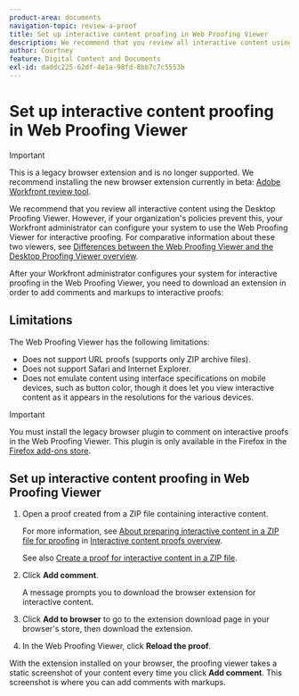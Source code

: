 ```yaml
---
product-area: documents
navigation-topic: review-a-proof
title: Set up interactive content proofing in Web Proofing Viewer
description: We recommend that you review all interactive content using the Desktop Proofing Viewer. However, if your organization's policies prevent this, your Workfront administrator can configure your system to use the Web Proofing Viewer for interactive proofing. For comparative information about these two viewers, see Differences between the Web Proofing Viewer and the Desktop Proofing Viewer overview.
author: Courtney
feature: Digital Content and Documents
exl-id: daddc225-62df-4e1a-98fd-8bb7c7c5553b
---
```

# Set up interactive content proofing in Web Proofing Viewer

>[!IMPORTANT]
>
>This is a legacy browser extension and is no longer supported. We recommend installing the new browser extension currently in beta: [Adobe Workfront review tool](/help/quicksilver/review-and-approve-work/proofing/reviewing-proofs-within-workfront/review-a-proof/review-proof-in-web-viewer-extension.md). 


We recommend that you review all interactive content using the Desktop Proofing Viewer. However, if your organization's policies prevent this, your Workfront administrator can configure your system to use the Web Proofing Viewer for interactive proofing. For comparative information about these two viewers, see [Differences between the Web Proofing Viewer and the Desktop Proofing Viewer overview](../../../../review-and-approve-work/proofing/proofing-overview/understand-differences-between-web-viewer.md).

After your Workfront administrator configures your system for interactive proofing in the Web Proofing Viewer, you need to download an extension in order to add comments and markups to interactive proofs:

## Limitations

The Web Proofing Viewer has the following limitations:

* Does not support URL proofs (supports only ZIP archive files).
* Does not support Safari and Internet Explorer.
* Does not emulate content using interface specifications on mobile devices, such as button color, though it does let you view interactive content as it appears in the resolutions for the various devices.

>[!IMPORTANT]
>
>You must install the legacy browser plugin to comment on interactive proofs in the Web Proofing Viewer. This plugin is only available in the Firefox in the [Firefox add-ons store](https://addons.mozilla.org/en-US/firefox/addon/proofhq-rich-media-review/).

## Set up interactive content proofing in Web Proofing Viewer

1. Open a proof created from a ZIP file containing interactive content.

   For more information, see [About preparing interactive content in a ZIP file for proofing](../../../../review-and-approve-work/proofing/proofing-overview/interactive-content-proofs.md#howtoprepareaninteractiveziparchive) in [Interactive content proofs overview](../../../../review-and-approve-work/proofing/proofing-overview/interactive-content-proofs.md).

   See also [Create a proof for interactive content in a ZIP file](../../../../review-and-approve-work/proofing/creating-proofs-within-workfront/generate-proof-interactive-content.md).

1. Click **Add comment**.

   A message prompts you to download the browser extension for interactive content.

1. Click **Add to browser** to go to the extension download page in your browser's store, then download the extension.
1. In the Web Proofing Viewer, click **Reload the proof**.

With the extension installed on your browser, the proofing viewer takes a static screenshot of your content every time you click **Add comment**. This screenshot is where you can add comments with markups.